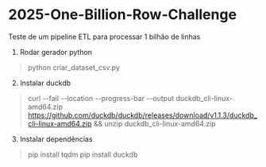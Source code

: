 # 2025-One-Billion-Row-Challenge
Teste de um pipeline ETL para processar 1 bilhão de linhas


1. Rodar gerador python
> python criar_dataset_csv.py

2. Instalar duckdb
> curl --fail --location --progress-bar --output duckdb_cli-linux-amd64.zip https://github.com/duckdb/duckdb/releases/download/v1.1.3/duckdb_cli-linux-amd64.zip && unzip duckdb_cli-linux-amd64.zip

3. Instalar dependências
> pip install tqdm
> pip install duckdb